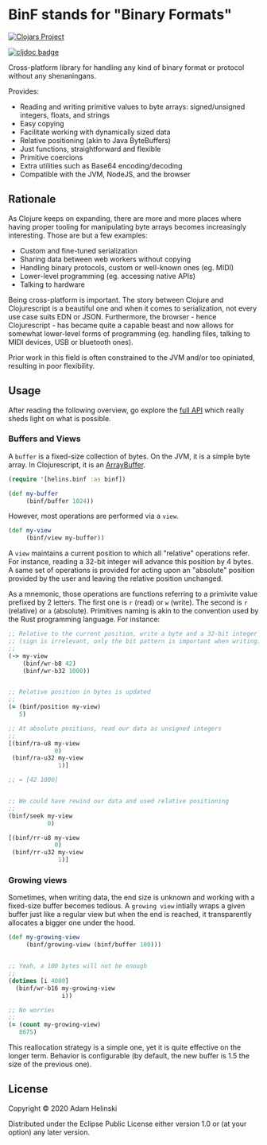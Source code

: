 # BinF stands for "Binary Formats"

[![Clojars
Project](https://img.shields.io/clojars/v/io.helins/binf.svg)](https://clojars.org/io.helins/binf)

[![cljdoc badge](https://cljdoc.org/badge/io.helins/binf)](https://cljdoc.org/d/io.helins/binf)

Cross-platform library for handling any kind of binary format or protocol without any shenaningans.

Provides:

- Reading and writing primitive values to byte arrays: signed/unsigned integers,
    floats, and strings
- Easy copying
- Facilitate working with dynamically sized data
- Relative positioning (akin to Java ByteBuffers)
- Just functions, straightforward and flexible
- Primitive coercions
- Extra utilities such as Base64 encoding/decoding
- Compatible with the JVM, NodeJS, and the browser

## Rationale

As Clojure keeps on expanding, there are more and more places where having proper tooling for manipulating byte
arrays becomes increasingly interesting. Those are but a few examples:

- Custom and fine-tuned serialization
- Sharing data between web workers without copying
- Handling binary protocols, custom or well-known ones (eg. MIDI)
- Lower-level programming (eg. accessing native APIs)
- Talking to hardware

Being cross-platform is important. The story between Clojure and
Clojurescript is a beautiful one and when it comes to serialization, not every use case suits EDN or JSON. Furthermore, the browser - hence Clojurescript - has became quite a capable beast and now allows for somewhat lower-level forms of programming (eg. handling files, talking to MIDI devices, USB or bluetooth ones).

Prior work in this field is often constrained to the JVM and/or too opiniated,
resulting in poor flexibility.

## Usage

After reading the following overview, go explore the [full API](https://cljdoc.org/d/io.helins/binf) which really sheds light on what is possible.

### Buffers and Views

A `buffer` is a fixed-size collection of bytes. On the JVM, it is a simple byte array. In
Clojurescript, it is an
[ArrayBuffer](https://developer.mozilla.org/en-US/docs/Web/JavaScript/Reference/Global_Objects/ArrayBuffer).

```clojure
(require '[helins.binf :as binf])

(def my-buffer
     (binf/buffer 1024))
```

However, most operations are performed via a `view`.

```clojure
(def my-view
     (binf/view my-buffer))
```

A `view` maintains a current position to which all "relative" operations refer.
For instance, reading a 32-bit integer will advance this position by 4 bytes.
A same set of operations is provided for acting upon an "absolute" position
provided by the user and leaving the relative position unchanged.

As a mnemonic, those operations are functions referring to a primivite value prefixed by 2 letters. The first one is `r`
(read) or `w` (write). The second is `r` (relative) or `a` (absolute). Primitives
naming is akin to the convention used by the Rust programming language. For
instance:

```clojure
;; Relative to the current position, write a byte and a 32-bit integer
;; (sign is irrelevant, only the bit pattern is important when writing)
;;
(-> my-view
    (binf/wr-b8 42)
    (binf/wr-b32 1000))


;; Relative position in bytes is updated
;;
(= (binf/position my-view)
   5)

;; At absolute positions, read our data as unsigned integers
;;
[(binf/ra-u8 my-view
             0)
 (binf/ra-u32 my-view
              1)]

;; = [42 1000]


;; We could have rewind our data and used relative positioning
;;
(binf/seek my-view
           0)

[(binf/rr-u8 my-view
             0)
 (binf/rr-u32 my-view
              1)]
```

### Growing views

Sometimes, when writing data, the end size is unknown and working with a
fixed-size buffer becomes tedious. A `growing view` intially wraps a given buffer
just like a regular view but when the end is reached, it transparently allocates
a bigger one under the hood.

```clojure
(def my-growing-view
     (binf/growing-view (binf/buffer 100)))


;; Yeah, a 100 bytes will not be enough
;;
(dotimes [i 4000]
  (binf/wr-b16 my-growing-view
               i))

;; No worries
;;
(= (count my-growing-view)
   8675)
```

This reallocation strategy is a simple one, yet it is quite effective on the
longer term. Behavior is configurable (by default, the new buffer is 1.5 the size of the previous one).


## License

Copyright © 2020 Adam Helinski

Distributed under the Eclipse Public License either version 1.0 or (at
your option) any later version.
